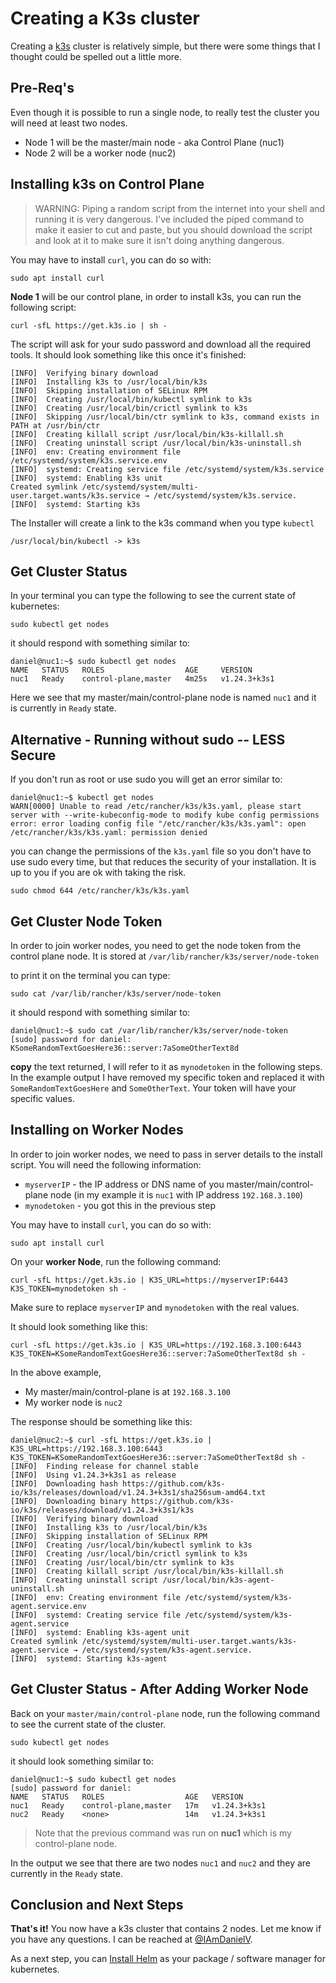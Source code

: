 # Creating a K3s cluster

Creating a [k3s](https://k3s.io/) cluster is relatively simple, but there were some things that I thought could be spelled out a little more.

## Pre-Req's

Even though it is possible to run a single node, to really test the cluster you will need at least two nodes.

* Node 1 will be the master/main node - aka Control Plane (nuc1)
* Node 2 will be a worker node (nuc2)

## Installing k3s on Control Plane

>WARNING: Piping a random script from the internet into your shell and running it is very dangerous. I've included the piped command to make it easier to cut and paste, but you should download the script and look at it to make sure it isn't doing anything dangerous.

You may have to install `curl`, you can do so with:

```shell
sudo apt install curl
```

**Node 1** will be our control plane, in order to install k3s, you can run the following script:

```shell
curl -sfL https://get.k3s.io | sh -
```

The script will ask for your sudo password and download all the required tools. It should look something like this once it's finished:

```shell
[INFO]  Verifying binary download
[INFO]  Installing k3s to /usr/local/bin/k3s
[INFO]  Skipping installation of SELinux RPM
[INFO]  Creating /usr/local/bin/kubectl symlink to k3s
[INFO]  Creating /usr/local/bin/crictl symlink to k3s
[INFO]  Skipping /usr/local/bin/ctr symlink to k3s, command exists in PATH at /usr/bin/ctr
[INFO]  Creating killall script /usr/local/bin/k3s-killall.sh
[INFO]  Creating uninstall script /usr/local/bin/k3s-uninstall.sh
[INFO]  env: Creating environment file /etc/systemd/system/k3s.service.env
[INFO]  systemd: Creating service file /etc/systemd/system/k3s.service
[INFO]  systemd: Enabling k3s unit
Created symlink /etc/systemd/system/multi-user.target.wants/k3s.service → /etc/systemd/system/k3s.service.
[INFO]  systemd: Starting k3s
```

The Installer will create a link to the k3s command when you type `kubectl`

```shell
/usr/local/bin/kubectl -> k3s
```

## Get Cluster Status

In your terminal you can type the following to see the current state of kubernetes:

```shell
sudo kubectl get nodes
```

it should respond with something similar to:

```shell
daniel@nuc1:~$ sudo kubectl get nodes
NAME   STATUS   ROLES                  AGE     VERSION
nuc1   Ready    control-plane,master   4m25s   v1.24.3+k3s1
```

Here we see that my master/main/control-plane node is named `nuc1` and it is currently in `Ready` state.

## Alternative - Running without sudo -- LESS Secure

If you don't run as root or use sudo you will get an error similar to:

```shell
daniel@nuc1:~$ kubectl get nodes
WARN[0000] Unable to read /etc/rancher/k3s/k3s.yaml, please start server with --write-kubeconfig-mode to modify kube config permissions 
error: error loading config file "/etc/rancher/k3s/k3s.yaml": open /etc/rancher/k3s/k3s.yaml: permission denied
```

you can change the permissions of the `k3s.yaml` file so you don't have to use sudo every time, but that reduces the security of your installation. It is up to you if you are ok with taking the risk.

```shell
sudo chmod 644 /etc/rancher/k3s/k3s.yaml
```

## Get Cluster **Node Token**

In order to join worker nodes, you need to get the node token from the control plane node. It is stored at `/var/lib/rancher/k3s/server/node-token`

to print it on the terminal you can type:

```shell
sudo cat /var/lib/rancher/k3s/server/node-token
```

it should respond with something similar to:

```shell
daniel@nuc1:~$ sudo cat /var/lib/rancher/k3s/server/node-token
[sudo] password for daniel: 
KSomeRandomTextGoesHere36::server:7aSomeOtherText8d
```

**copy** the text returned, I will refer to it as `mynodetoken` in the following steps. In the example output I have removed my specific token and replaced it with `SomeRandomTextGoesHere` and `SomeOtherText`. Your token will have your specific values.

## Installing on **Worker Nodes**

In order to join worker nodes, we need to pass in server details to the install script. You will need the following information:

* `myserverIP` - the IP address or DNS name of you master/main/control-plane node (in my example it is `nuc1` with IP address `192.168.3.100`)
* `mynodetoken` - you got this in the previous step

You may have to install `curl`, you can do so with:

```shell
sudo apt install curl
```

On your **worker Node**, run the following command:

```shell
curl -sfL https://get.k3s.io | K3S_URL=https://myserverIP:6443 K3S_TOKEN=mynodetoken sh -
```

Make sure to replace `myserverIP` and `mynodetoken` with the real values.

It should look something like this:

```shell
curl -sfL https://get.k3s.io | K3S_URL=https://192.168.3.100:6443 K3S_TOKEN=KSomeRandomTextGoesHere36::server:7aSomeOtherText8d sh -
```

In the above example,

* My master/main/control-plane is at `192.168.3.100`
* My worker node is `nuc2`

The response should be something like this:

```shell
daniel@nuc2:~$ curl -sfL https://get.k3s.io | K3S_URL=https://192.168.3.100:6443 K3S_TOKEN=KSomeRandomTextGoesHere36::server:7aSomeOtherText8d sh -
[INFO]  Finding release for channel stable
[INFO]  Using v1.24.3+k3s1 as release
[INFO]  Downloading hash https://github.com/k3s-io/k3s/releases/download/v1.24.3+k3s1/sha256sum-amd64.txt
[INFO]  Downloading binary https://github.com/k3s-io/k3s/releases/download/v1.24.3+k3s1/k3s
[INFO]  Verifying binary download
[INFO]  Installing k3s to /usr/local/bin/k3s
[INFO]  Skipping installation of SELinux RPM
[INFO]  Creating /usr/local/bin/kubectl symlink to k3s
[INFO]  Creating /usr/local/bin/crictl symlink to k3s
[INFO]  Creating /usr/local/bin/ctr symlink to k3s
[INFO]  Creating killall script /usr/local/bin/k3s-killall.sh
[INFO]  Creating uninstall script /usr/local/bin/k3s-agent-uninstall.sh
[INFO]  env: Creating environment file /etc/systemd/system/k3s-agent.service.env
[INFO]  systemd: Creating service file /etc/systemd/system/k3s-agent.service
[INFO]  systemd: Enabling k3s-agent unit
Created symlink /etc/systemd/system/multi-user.target.wants/k3s-agent.service → /etc/systemd/system/k3s-agent.service.
[INFO]  systemd: Starting k3s-agent

```

## Get Cluster Status - After Adding Worker Node

Back on your `master/main/control-plane` node, run the following command to see the current state of the cluster.

```shell
sudo kubectl get nodes
```

it should look something similar to:

```shell
daniel@nuc1:~$ sudo kubectl get nodes
[sudo] password for daniel: 
NAME   STATUS   ROLES                  AGE   VERSION
nuc1   Ready    control-plane,master   17m   v1.24.3+k3s1
nuc2   Ready    <none>                 14m   v1.24.3+k3s1
```

> Note that the previous command was run on **nuc1** which is my control-plane node.

In the output we see that there are two nodes `nuc1` and `nuc2` and they are currently in the `Ready` state.

## Conclusion and Next Steps

**That's it!** You now have a k3s cluster that contains 2 nodes. Let me know if you have any questions. I can be reached at [@IAmDanielV](https://twitter.com/IAmDanielV).

As a next step, you can [Install Helm](k3sInstallHelm.md) as your package / software manager for kubernetes.

